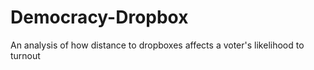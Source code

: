 # Democracy-Dropbox

An analysis of how distance to dropboxes affects a voter's likelihood to turnout
